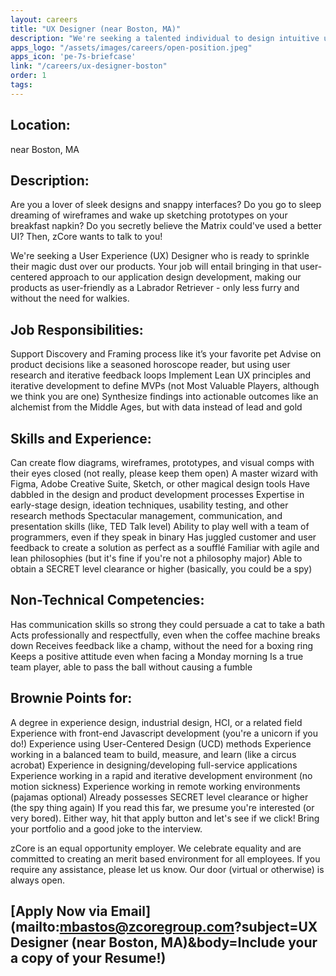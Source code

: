 ```yaml
---
layout: careers
title: "UX Designer (near Boston, MA)"
description: "We're seeking a talented individual to design intuitive user experiences, balance customer feedback, collaborate with a diverse programming team, and wield design tools like Figma and Adobe Creative Suite with finesse."
apps_logo: "/assets/images/careers/open-position.jpeg"
apps_icon: 'pe-7s-briefcase'
link: "/careers/ux-designer-boston"
order: 1
tags:
---
```


## Location: 

near Boston, MA

## Description:

Are you a lover of sleek designs and snappy interfaces? Do you go to sleep dreaming of wireframes and wake up sketching prototypes on your breakfast napkin? Do you secretly believe the Matrix could've used a better UI? Then, zCore wants to talk to you!

We're seeking a User Experience (UX) Designer who is ready to sprinkle their magic dust over our products. Your job will entail bringing in that user-centered approach to our application design development, making our products as user-friendly as a Labrador Retriever - only less furry and without the need for walkies.

## Job Responsibilities:

Support Discovery and Framing process like it’s your favorite pet
Advise on product decisions like a seasoned horoscope reader, but using user research and iterative feedback loops
Implement Lean UX principles and iterative development to define MVPs (not Most Valuable Players, although we think you are one)
Synthesize findings into actionable outcomes like an alchemist from the Middle Ages, but with data instead of lead and gold
## Skills and Experience:

Can create flow diagrams, wireframes, prototypes, and visual comps with their eyes closed (not really, please keep them open)
A master wizard with Figma, Adobe Creative Suite, Sketch, or other magical design tools
Have dabbled in the design and product development processes
Expertise in early-stage design, ideation techniques, usability testing, and other research methods
Spectacular management, communication, and presentation skills (like, TED Talk level)
Ability to play well with a team of programmers, even if they speak in binary
Has juggled customer and user feedback to create a solution as perfect as a soufflé
Familiar with agile and lean philosophies (but it's fine if you're not a philosophy major)
Able to obtain a SECRET level clearance or higher (basically, you could be a spy)
## Non-Technical Competencies:

Has communication skills so strong they could persuade a cat to take a bath
Acts professionally and respectfully, even when the coffee machine breaks down
Receives feedback like a champ, without the need for a boxing ring
Keeps a positive attitude even when facing a Monday morning
Is a true team player, able to pass the ball without causing a fumble
## Brownie Points for:

A degree in experience design, industrial design, HCI, or a related field
Experience with front-end Javascript development (you're a unicorn if you do!)
Experience using User-Centered Design (UCD) methods
Experience working in a balanced team to build, measure, and learn (like a circus acrobat)
Experience in designing/developing full-service applications
Experience working in a rapid and iterative development environment (no motion sickness)
Experience working in remote working environments (pajamas optional)
Already possesses SECRET level clearance or higher (the spy thing again)
If you read this far, we presume you're interested (or very bored). Either way, hit that apply button and let's see if we click! Bring your portfolio and a good joke to the interview.

zCore is an equal opportunity employer. We celebrate equality and are committed to creating an merit based environment for all employees. If you require any assistance, please let us know. Our door (virtual or otherwise) is always open.

## [Apply Now via Email](mailto:mbastos@zcoregroup.com?subject=UX Designer (near Boston, MA)&body=Include your a copy of your Resume!)
